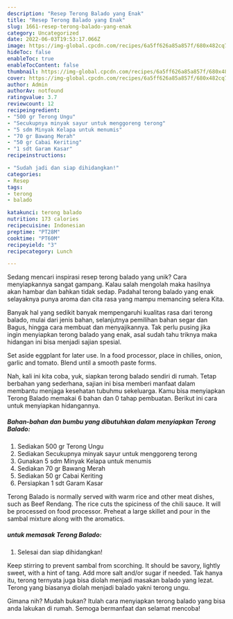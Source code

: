 ```yaml
---
description: "Resep Terong Balado yang Enak"
title: "Resep Terong Balado yang Enak"
slug: 1661-resep-terong-balado-yang-enak
category: Uncategorized
date: 2022-06-03T19:53:17.066Z
image: https://img-global.cpcdn.com/recipes/6a5ff626a85a857f/680x482cq70/terong-balado-foto-resep-utama.jpg
hideToc: false
enableToc: true
enableTocContent: false
thumbnail: https://img-global.cpcdn.com/recipes/6a5ff626a85a857f/680x482cq70/terong-balado-foto-resep-utama.jpg
cover: https://img-global.cpcdn.com/recipes/6a5ff626a85a857f/680x482cq70/terong-balado-foto-resep-utama.jpg
author: Admin
authorAv: notfound
ratingvalue: 3.7
reviewcount: 12
recipeingredient:
- "500 gr Terong Ungu"
- "Secukupnya minyak sayur untuk menggoreng terong"
- "5 sdm Minyak Kelapa untuk menumis"
- "70 gr Bawang Merah"
- "50 gr Cabai Keriting"
- "1 sdt Garam Kasar"
recipeinstructions:

- "Sudah jadi dan siap dihidangkan!"
categories:
- Resep
tags:
- terong
- balado

katakunci: terong balado 
nutrition: 173 calories
recipecuisine: Indonesian
preptime: "PT28M"
cooktime: "PT60M"
recipeyield: "3"
recipecategory: Lunch

---
```





Sedang mencari inspirasi resep terong balado yang unik? Cara menyiapkannya sangat gampang. Kalau salah mengolah maka hasilnya akan hambar dan bahkan tidak sedap. Padahal terong balado yang enak selayaknya punya aroma dan cita rasa yang mampu memancing selera Kita.





Banyak hal yang sedikit banyak mempengaruhi kualitas rasa dari terong balado, mulai dari jenis bahan, selanjutnya pemilihan bahan segar dan Bagus, hingga cara membuat dan menyajikannya. Tak perlu pusing jika ingin menyiapkan terong balado yang enak,      asal sudah tahu triknya maka hidangan ini bisa menjadi sajian spesial.














Set aside eggplant for later use. In a food processor, place in chilies, onion, garlic and tomato. Blend until a smooth paste forms.






Nah, kali ini kita coba, yuk, siapkan terong balado sendiri di rumah. Tetap berbahan yang sederhana, sajian ini bisa memberi manfaat dalam membantu menjaga kesehatan tubuhmu sekeluarga. Kamu bisa menyiapkan Terong Balado memakai 6 bahan dan 0 tahap pembuatan. Berikut ini cara untuk menyiapkan hidangannya.

<!--inarticleads1-->

##### Bahan-bahan dan bumbu yang dibutuhkan dalam menyiapkan Terong Balado:

1. Sediakan 500 gr Terong Ungu
1. Sediakan Secukupnya minyak sayur untuk menggoreng terong
1. Gunakan 5 sdm Minyak Kelapa untuk menumis
1. Sediakan 70 gr Bawang Merah
1. Sediakan 50 gr Cabai Keriting
1. Persiapkan 1 sdt Garam Kasar


Terong Balado is normally served with warm rice and other meat dishes, such as Beef Rendang. The rice cuts the spiciness of the chili sauce. It will be processed on food processor. Preheat a large skillet and pour in the sambal mixture along with the aromatics. 

<!--inarticleads2-->

#####  untuk memasak Terong Balado:


1. Selesai dan siap dihidangkan!

Keep stirring to prevent sambal from scorching. It should be savory, lightly sweet, with a hint of tang. Add more salt and/or sugar if needed. Tak hanya itu, terong ternyata juga bisa diolah menjadi masakan balado yang lezat. Terong yang biasanya diolah menjadi balado yakni terong ungu. 

Gimana nih? Mudah bukan? Itulah cara menyiapkan terong balado yang bisa anda lakukan di rumah. Semoga bermanfaat dan selamat mencoba!

